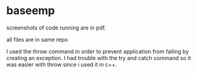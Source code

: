 # baseemp


screenshots of code running are in pdf.




all files are in same repo













I used the throw command in order to prevent application from failing by creating an exception. I had trouble with the try and catch
command so it was easier with throw since i used it in c++.


